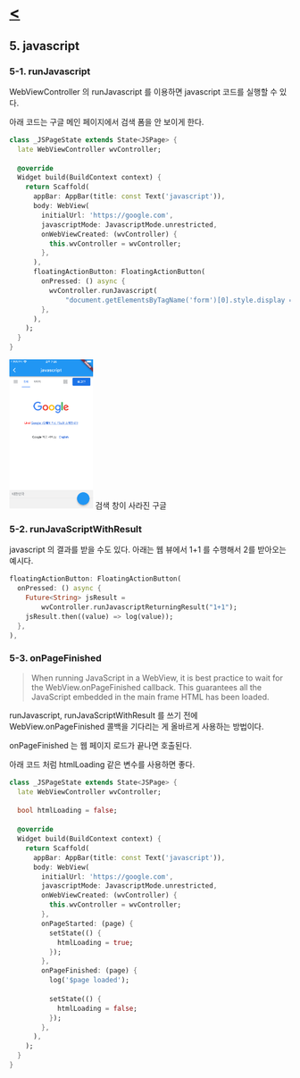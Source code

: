 # [**<**](../README.md)

## 5. javascript

### 5-1. runJavascript

WebViewController 의 runJavascript 를 이용하면 javascript 코드를 실행할 수 있다.

아래 코드는 구글 메인 페이지에서 검색 폼을 안 보이게 한다.

```dart
class _JSPageState extends State<JSPage> {
  late WebViewController wvController;

  @override
  Widget build(BuildContext context) {
    return Scaffold(
      appBar: AppBar(title: const Text('javascript')),
      body: WebView(
        initialUrl: 'https://google.com',
        javascriptMode: JavascriptMode.unrestricted,
        onWebViewCreated: (wvController) {
          this.wvController = wvController;
        },
      ),
      floatingActionButton: FloatingActionButton(
        onPressed: () async {
          wvController.runJavascript(
              "document.getElementsByTagName('form')[0].style.display = 'none'");
        },
      ),
    );
  }
}
```

[<img src='../screenshots/5-1.png' width=150>]()
검색 창이 사라진 구글


### 5-2. runJavaScriptWithResult

javascript 의 결과를 받을 수도 있다.
아래는 웹 뷰에서 1+1 를 수행해서 2를 받아오는 예시다.

```dart
floatingActionButton: FloatingActionButton(
  onPressed: () async {
    Future<String> jsResult =
        wvController.runJavascriptReturningResult("1+1");
    jsResult.then((value) => log(value));
  },
),
```

### 5-3. onPageFinished

>When running JavaScript in a WebView, it is best practice to wait for the WebView.onPageFinished callback. This guarantees all the JavaScript embedded in the main frame HTML has been loaded.

runJavascript, runJavaScriptWithResult 를 쓰기 전에 WebView.onPageFinished 콜백을 기다리는 게 올바르게 사용하는 방법이다.

onPageFinished 는 웹 페이지 로드가 끝나면 호출된다.

아래 코드 처럼 htmlLoading 같은 변수를 사용하면 좋다.

```dart
class _JSPageState extends State<JSPage> {
  late WebViewController wvController;

  bool htmlLoading = false;

  @override
  Widget build(BuildContext context) {
    return Scaffold(
      appBar: AppBar(title: const Text('javascript')),
      body: WebView(
        initialUrl: 'https://google.com',
        javascriptMode: JavascriptMode.unrestricted,
        onWebViewCreated: (wvController) {
          this.wvController = wvController;
        },
        onPageStarted: (page) {
          setState(() {
            htmlLoading = true;
          });
        },
        onPageFinished: (page) {
          log('$page loaded');

          setState(() {
            htmlLoading = false;
          });
        },
      ),
    );
  }
}
```